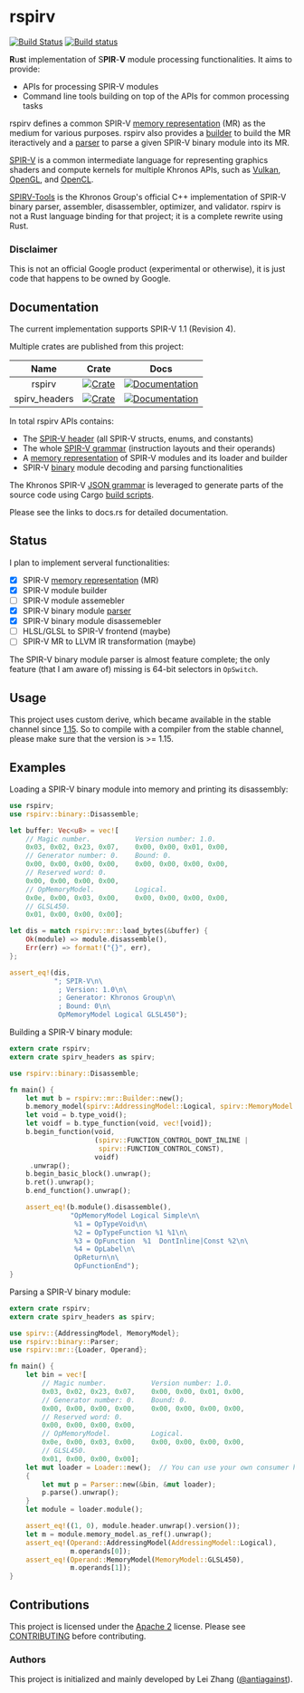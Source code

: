 rspirv
======

[![Build Status](https://travis-ci.org/google/rspirv.svg?branch=master)](https://travis-ci.org/google/rspirv)
[![Build status](https://ci.appveyor.com/api/projects/status/qc9p4bjrbw4osyho/branch/master?svg=true)](https://ci.appveyor.com/project/antiagainst/rspirv/branch/master)

**R**u**s**t implementation of S**PIR**-**V** module processing functionalities.
It aims to provide:

* APIs for processing SPIR-V modules
* Command line tools building on top of the APIs for common processing tasks

rspirv defines a common SPIR-V [memory representation][doc-mr] (MR) as the
medium for various purposes. rspirv also provides a [builder][doc-builder] to
build the MR iteractively and a [parser][doc-parser] to parse a given SPIR-V
binary module into its MR.

[SPIR-V][spirv] is a common intermediate language for representing graphics
shaders and compute kernels for multiple Khronos APIs, such as [Vulkan][vulkan],
[OpenGL][opengl], and [OpenCL][opencl].

[SPIRV-Tools][spirv-tools] is the Khronos Group's official C++ implementation of
SPIR-V binary parser, assembler, disassembler, optimizer, and validator. rspirv
is not a Rust language binding for that project; it is a complete rewrite using
Rust.

### Disclaimer

This is not an official Google product (experimental or otherwise), it is just
code that happens to be owned by Google.

Documentation
-------------

The current implementation supports SPIR-V 1.1 (Revision 4).

Multiple crates are published from this project:

|      Name      |   Crate   |   Docs   |
| :------------: | :-------: | :------: |
| rspirv         | [![Crate][img-crate-rspirv]][crate-rspirv]   | [![Documentation][img-doc-rspirv]][doc-rspirv]   |
| spirv\_headers | [![Crate][img-crate-headers]][crate-headers] | [![Documentation][img-doc-headers]][doc-headers] |

In total rspirv APIs contains:
* The [SPIR-V header][doc-headers] (all SPIR-V structs, enums, and constants)
* The whole [SPIR-V grammar][doc-grammar] (instruction layouts and their
  operands)
* A [memory representation][doc-mr] of SPIR-V modules and its loader and builder
* SPIR-V [binary][doc-binary] module decoding and parsing functionalities

The Khronos SPIR-V [JSON grammar][json-grammar] is leveraged to generate parts
of the source code using Cargo [build scripts](codegen).

Please see the links to docs.rs for detailed documentation.

Status
------

I plan to implement serveral functionalities:

- [x] SPIR-V [memory representation][doc-mr] (MR)
- [x] SPIR-V module builder
- [ ] SPIR-V module assemebler
- [x] SPIR-V binary module [parser][doc-parser]
- [x] SPIR-V binary module disassemebler
- [ ] HLSL/GLSL to SPIR-V frontend (maybe)
- [ ] SPIR-V MR to LLVM IR transformation (maybe)

The SPIR-V binary module parser is almost feature complete; the only feature
(that I am aware of) missing is 64-bit selectors in `OpSwitch`.

Usage
-----

This project uses custom derive, which became available in the stable channel
since [1.15][rust-1.15]. So to compile with a compiler from the stable channel,
please make sure that the version is >= 1.15.

Examples
--------

Loading a SPIR-V binary module into memory and printing its disassembly:

```rust
use rspirv;
use rspirv::binary::Disassemble;

let buffer: Vec<u8> = vec![
    // Magic number.           Version number: 1.0.
    0x03, 0x02, 0x23, 0x07,    0x00, 0x00, 0x01, 0x00,
    // Generator number: 0.    Bound: 0.
    0x00, 0x00, 0x00, 0x00,    0x00, 0x00, 0x00, 0x00,
    // Reserved word: 0.
    0x00, 0x00, 0x00, 0x00,
    // OpMemoryModel.          Logical.
    0x0e, 0x00, 0x03, 0x00,    0x00, 0x00, 0x00, 0x00,
    // GLSL450.
    0x01, 0x00, 0x00, 0x00];

let dis = match rspirv::mr::load_bytes(&buffer) {
    Ok(module) => module.disassemble(),
    Err(err) => format!("{}", err),
};

assert_eq!(dis,
           "; SPIR-V\n\
            ; Version: 1.0\n\
            ; Generator: Khronos Group\n\
            ; Bound: 0\n\
            OpMemoryModel Logical GLSL450");
```

Building a SPIR-V binary module:

```rust
extern crate rspirv;
extern crate spirv_headers as spirv;

use rspirv::binary::Disassemble;

fn main() {
    let mut b = rspirv::mr::Builder::new();
    b.memory_model(spirv::AddressingModel::Logical, spirv::MemoryModel::Simple);
    let void = b.type_void();
    let voidf = b.type_function(void, vec![void]);
    b.begin_function(void,
                     (spirv::FUNCTION_CONTROL_DONT_INLINE |
                      spirv::FUNCTION_CONTROL_CONST),
                     voidf)
     .unwrap();
    b.begin_basic_block().unwrap();
    b.ret().unwrap();
    b.end_function().unwrap();

    assert_eq!(b.module().disassemble(),
               "OpMemoryModel Logical Simple\n\
                %1 = OpTypeVoid\n\
                %2 = OpTypeFunction %1 %1\n\
                %3 = OpFunction  %1  DontInline|Const %2\n\
                %4 = OpLabel\n\
                OpReturn\n\
                OpFunctionEnd");
}
```

Parsing a SPIR-V binary module:

```rust
extern crate rspirv;
extern crate spirv_headers as spirv;

use spirv::{AddressingModel, MemoryModel};
use rspirv::binary::Parser;
use rspirv::mr::{Loader, Operand};

fn main() {
    let bin = vec![
        // Magic number.           Version number: 1.0.
        0x03, 0x02, 0x23, 0x07,    0x00, 0x00, 0x01, 0x00,
        // Generator number: 0.    Bound: 0.
        0x00, 0x00, 0x00, 0x00,    0x00, 0x00, 0x00, 0x00,
        // Reserved word: 0.
        0x00, 0x00, 0x00, 0x00,
        // OpMemoryModel.          Logical.
        0x0e, 0x00, 0x03, 0x00,    0x00, 0x00, 0x00, 0x00,
        // GLSL450.
        0x01, 0x00, 0x00, 0x00];
    let mut loader = Loader::new();  // You can use your own consumer here.
    {
        let mut p = Parser::new(&bin, &mut loader);
        p.parse().unwrap();
    }
    let module = loader.module();

    assert_eq!((1, 0), module.header.unwrap().version());
    let m = module.memory_model.as_ref().unwrap();
    assert_eq!(Operand::AddressingModel(AddressingModel::Logical),
               m.operands[0]);
    assert_eq!(Operand::MemoryModel(MemoryModel::GLSL450),
               m.operands[1]);
}
```

Contributions
-------------

This project is licensed under the [Apache 2](LICENSE) license. Please see
[CONTRIBUTING](CONTRIBUTING.md) before contributing.

### Authors

This project is initialized and mainly developed by Lei Zhang
([@antiagainst][me]).

[img-crate-rspirv]: https://img.shields.io/crates/v/rspirv.svg
[img-doc-rspirv]: https://docs.rs/rspirv/badge.svg
[crate-rspirv]: https://crates.io/crates/rspirv
[doc-rspirv]: https://docs.rs/rspirv
[img-crate-headers]: https://img.shields.io/crates/v/spirv_headers.svg
[img-doc-headers]: https://docs.rs/spirv_headers/badge.svg
[crate-headers]: https://crates.io/crates/spirv_headers
[doc-headers]: https://docs.rs/spirv_headers
[spirv]: https://www.khronos.org/registry/spir-v/
[vulkan]: https://www.khronos.org/vulkan/
[opengl]: https://www.opengl.org/
[opencl]: https://www.khronos.org/opencl/
[me]: https://github.com/antiagainst
[json-grammar]: https://github.com/KhronosGroup/SPIRV-Headers/tree/master/include/spirv
[spirv-tools]: https://github.com/KhronosGroup/SPIRV-Tools
[doc-mr]: https://docs.rs/rspirv/0.3.0/rspirv/mr/index.html
[doc-builder]: https://docs.rs/rspirv/0.3.0/rspirv/mr/struct.Builder.html
[doc-parser]: https://docs.rs/rspirv/0.3.0/rspirv/binary/struct.Parser.html
[doc-grammar]: https://docs.rs/rspirv/0.3.0/rspirv/grammar/index.html
[doc-binary]: https://docs.rs/rspirv/0.3.0/rspirv/binary/index.html
[rust-1.15]: https://blog.rust-lang.org/2017/02/02/Rust-1.15.html
